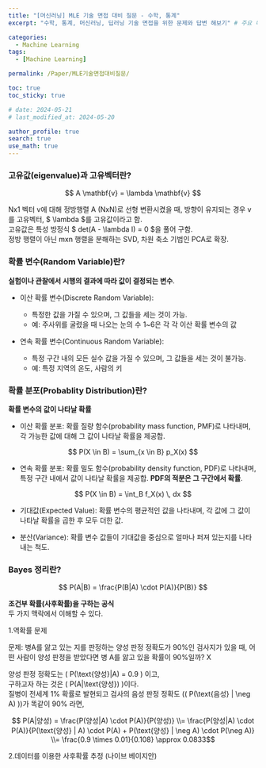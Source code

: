 ```yaml
---
title: "[머신러닝] MLE 기술 면접 대비 질문 - 수학, 통계"
excerpt: "수학, 통계, 머신러닝, 딥러닝 기술 면접을 위한 문제와 답변 해보기" # 주요 내용

categories:
  - Machine Learning
tags:
  - [Machine Learning]

permalink: /Paper/MLE기술면접대비질문/

toc: true
toc_sticky: true

# date: 2024-05-21
# last_modified_at: 2024-05-20

author_profile: true
search: true
use_math: true
---
```


### 고유값(eigenvalue)과 고유벡터란?
<div align="center">
$$ A \mathbf{v} = \lambda \mathbf{v} $$
</div>

Nx1 벡터 v에 대해 정방행렬 A (NxN)로 선형 변환시켰을 때, 방향이 유지되는 경우 v를 고유벡터, $ \lambda $를 고유값이라고 함.   
고유값은 특성 방정식 $ det(A - \lambda I) = 0 $을 풀어 구함.   
정방 행렬이 아닌 mxn 행렬을 분해하는 SVD, 차원 축소 기법인 PCA로 확장.

### 확률 변수(Random Variable)란?

**실험이나 관찰에서 시행의 결과에 따라 값이 결정되는 변수**.

- 이산 확률 변수(Discrete Random Variable):   
  - 특정한 값을 가질 수 있으며, 그 값들을 세는 것이 가능.   
  - 예: 주사위를 굴렸을 때 나오는 눈의 수 1~6은 각 각 이산 확률 변수의 값

- 연속 확률 변수(Continuous Random Variable):
  - 특정 구간 내의 모든 실수 값을 가질 수 있으며, 그 값들을 세는 것이 불가능.   
  - 예: 특정 지역의 온도, 사람의 키

### 확률 분포(Probablity Distribution)란?

**확률 변수의 값이 나타날 확률**

- 이산 확률 분포: 확률 질량 함수(probability mass function, PMF)로 나타내며, 각 가능한 값에 대해 그 값이 나타날 확률을 제공합.

<div align="center">
$$ P(X \in B) = \sum_{x \in B} p_X(x) $$
</div>

- 연속 확률 분포: 확률 밀도 함수(probability density function, PDF)로 나타내며, 특정 구간 내에서 값이 나타날 확률을 제공합. **PDF의 적분은 그 구간에서 확률**.

<div align="center">
$$ P(X \in B) = \int_B f_X(x) \, dx $$
</div>

- 기대값(Expected Value): 확률 변수의 평균적인 값을 나타내며, 각 값에 그 값이 나타날 확률을 곱한 후 모두 더한 값.

- 분산(Variance): 확률 변수 값들이 기대값을 중심으로 얼마나 퍼져 있는지를 나타내는 척도.

### Bayes 정리란?
<div align="center">
$$ P(A|B) = \frac{P(B|A) \cdot P(A)}{P(B)} $$
</div>

**조건부 확률(사후확률)을 구하는 공식**   
두 가지 맥락에서 이해할 수 있다.

1.역확률 문제   

문제: 병A를 앓고 있는 지를 판정하는 양성 판정 정확도가 90%인 검사지가 있을 때, 어떤 사람이 양성 판정을 받았다면 병 A를 앓고 있을 확률이 90%일까? X

양성 판정 정확도는 \( P(\text{양성}|A) = 0.9 \) 이고,  
구하고자 하는 것은 \( P(A|\text{양성}) \)이다.  
질병이 전세계 1% 확률로 발현되고 검사의 음성 판정 정확도 (\( P(\text{음성} | \neg A) \))가 똑같이 90% 라면,


<div align="center">
$$ P(A|양성) = \frac{P(양성|A) \cdot P(A)}{P(양성)} \\= \frac{P(양성|A) \cdot P(A)}{P(\text{양성} | A) \cdot P(A) + P(\text{양성} | \neg A) \cdot P(\neg A)} \\= \frac{0.9 \times 0.01}{0.108} \approx 0.0833$$
</div>
   
2.데이터를 이용한 사후확률 추정 (나이브 베이지안)
  
  

<!-- <div align="center">
$$ PE(pos, 2i+1) = \cos\left(\frac{pos}{10000^{\frac{2i}{d_{model}}}}\right) $$
</div> -->
